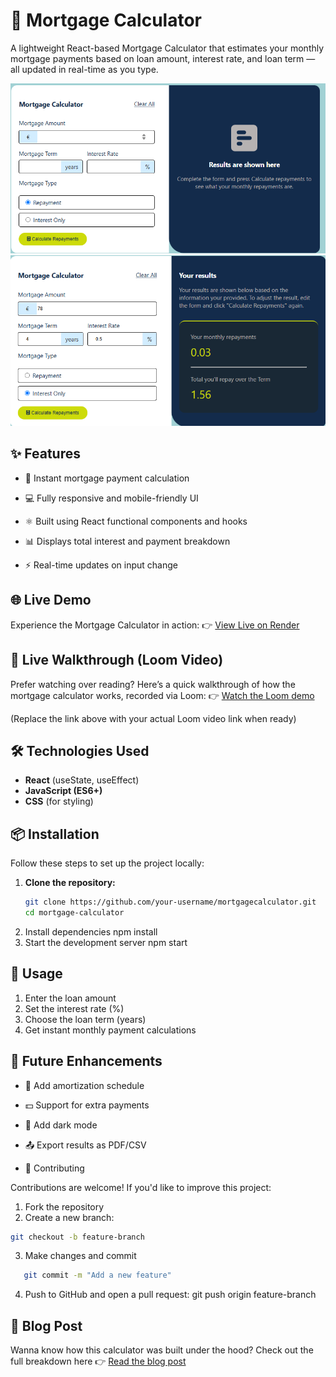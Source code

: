 # 🏡 Mortgage Calculator

A lightweight React-based Mortgage Calculator that estimates your monthly mortgage payments based on loan amount, interest rate, and loan term — all updated in real-time as you type.

![Example Screenshot](images/mort.png)
![Example Screenshot](images/mort2.png)

## ✨ Features

- 🧮 Instant mortgage payment calculation

- 💻 Fully responsive and mobile-friendly UI

- ⚛️ Built using React functional components and hooks

- 📊 Displays total interest and payment breakdown

- ⚡ Real-time updates on input change

## 🌐 Live Demo
Experience the Mortgage Calculator in action:
👉 [View Live on Render](https://mortgagecalculator-kv35.onrender.com/)

## 🎥 Live Walkthrough (Loom Video)
Prefer watching over reading?
Here’s a quick walkthrough of how the mortgage calculator works, recorded via Loom:
👉 [Watch the Loom demo](https://www.loom.com/share/c306ed6c646647a09c52dc2c7405a9e9?sid=664da038-f5c4-48cb-b345-55edf69f7a72)

(Replace the link above with your actual Loom video link when ready)

## 🛠️ Technologies Used  
- **React** (useState, useEffect)  
- **JavaScript (ES6+)**  
- **CSS** (for styling)  

## 📦 Installation  
Follow these steps to set up the project locally:  

1. **Clone the repository:**  
   ```sh
   git clone https://github.com/your-username/mortgagecalculator.git
   cd mortgage-calculator
2. Install dependencies
npm install
3. Start the development server
npm start

## 📌 Usage
1. Enter the loan amount
2. Set the interest rate (%)
3. Choose the loan term (years)
4. Get instant monthly payment calculations

## 🧠 Future Enhancements

- 📅 Add amortization schedule

- 💵 Support for extra payments

- 🌙 Add dark mode

- 📤 Export results as PDF/CSV

- 🤝 Contributing

Contributions are welcome! If you'd like to improve this project:

1. Fork the repository
2. Create a new branch:
  ```sh
git checkout -b feature-branch
```
3. Make changes and commit
```sh
   git commit -m "Add a new feature"
```
4. Push to GitHub and open a pull request:
    git push origin feature-branch

## 📖 Blog Post

Wanna know how this calculator was built under the hood? Check out the full breakdown here 👉
[Read the blog post](https://mugeha585.hashnode.dev/building-a-mortgage-calculator-with-react-a-beginner-friendly-walkthrough)
